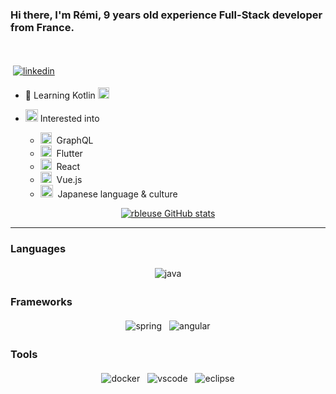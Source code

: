 ### Hi there, I'm Rémi, 9 years old experience Full-Stack developer from France.
<br>
<p>
  <a href="https://www.linkedin.com/in/r%C3%A9mi-bleuse-676a68b7/" target="_blank">
    <img src="https://raw.githubusercontent.com/rbleuse/rbleuse/master/svg/linkedin.svg" alt="linkedin" style="vertical-align:top; margin:4px">
  </a>
</p>

 - 🌱 Learning Kotlin <img width="18" src="https://upload.wikimedia.org/wikipedia/commons/7/74/Kotlin-logo.svg">

 - <img width="20" src="https://raw.githubusercontent.com/rbleuse/rbleuse/master/svg/interest.svg"> Interested into
   - <img width="18" src="https://upload.wikimedia.org/wikipedia/commons/thumb/1/17/GraphQL_Logo.svg/1024px-GraphQL_Logo.svg.png">&nbsp;&nbsp;GraphQL
   - <img width="18" src="https://cdn.worldvectorlogo.com/logos/flutter-logo.svg">&nbsp;&nbsp;Flutter
   - <img width="18" src="https://cdn.worldvectorlogo.com/logos/react-2.svg">&nbsp;&nbsp;React
   - <img width="18" src="https://upload.wikimedia.org/wikipedia/commons/thumb/9/95/Vue.js_Logo_2.svg/langfr-1920px-Vue.js_Logo_2.svg.png">&nbsp;&nbsp;Vue.js
   - <img width="20" src="https://raw.githubusercontent.com/rbleuse/rbleuse/master/svg/japan_flag.svg">&nbsp;&nbsp;Japanese language & culture

<p align="center">
  <a href="https://github.com/anuraghazra/github-readme-stats">
    <img align="center" src="https://github-readme-stats.anuraghazra1.vercel.app/api?username=rbleuse&show_icons=true&theme=default" alt="rbleuse GitHub stats" />
  </a>
</p>

*************

### Languages
  <!-- For more icons please follow  https://github.com/MikeCodesDotNET/ColoredBadges -->
<p align="center">
  <img src="https://raw.githubusercontent.com/rbleuse/rbleuse/master/svg/java.svg" alt="java" style="vertical-align:top; margin:4px">
</p>

### Frameworks
<p align="center">
  <img src="https://raw.githubusercontent.com/rbleuse/rbleuse/master/svg/spring.svg" alt="spring" style="vertical-align:top; margin:4px">
  <img src="https://raw.githubusercontent.com/rbleuse/rbleuse/master/svg/angular.svg" alt="angular" style="vertical-align:top; margin:4px">
</p>

### Tools
<p align="center">
  <img src="https://raw.githubusercontent.com/rbleuse/rbleuse/master/svg/docker.svg" alt="docker" style="vertical-align:top; margin:4px">
  <img src="https://raw.githubusercontent.com/rbleuse/rbleuse/master/svg/visualstudio_code.svg" alt="vscode" style="vertical-align:top; margin:4px">
  <img src="https://raw.githubusercontent.com/rbleuse/rbleuse/master/svg/eclipse.svg" alt="eclipse" style="vertical-align:top; margin:4px">
</p>